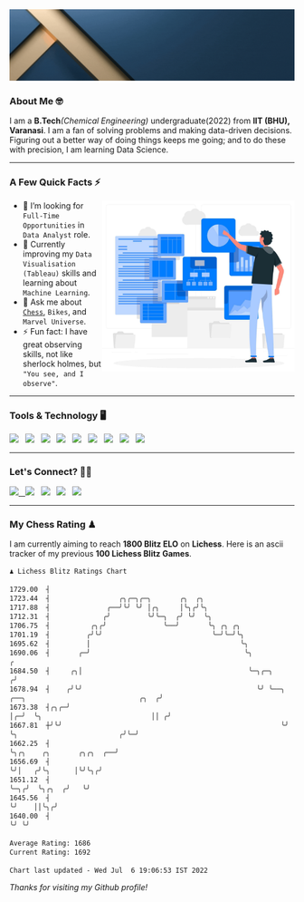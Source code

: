   <img src= "https://github.com/Laxman-Lakhan/Laxman-Lakhan/blob/master/Assets/Header.gif">

### About Me 🤓

I am a **B.Tech**_(Chemical Engineering)_ undergraduate(2022) from **IIT (BHU), Varanasi**. I am a fan of solving problems and making data-driven decisions. Figuring out a better way of doing things keeps me going; and to do these with precision, I am learning Data Science.

---

### A Few Quick Facts ⚡️
<img align="right" alt="Coding" width="340" src="https://github.com/Laxman-Lakhan/Laxman-Lakhan/blob/master/Assets/Data_Vector.jpg">   

- 🤝 I’m looking for `Full-Time Opportunities` in `Data Analyst` role.
- 📖 Currently improving my `Data Visualisation (Tableau)` skills and learning about `Machine Learning`.
- 💬 Ask me about [`Chess`](https://lichess.org/@/YourKingIsInDanger), `Bikes`, and `Marvel Universe`.
- ⚡️ Fun fact: I have great observing skills, not like sherlock holmes, but `"You see, and I observe"`.

---
### Tools & Technology 🖥

<img src="https://img.shields.io/badge/Python-white?logo=Python&logoColor=ColorName&style=ShieldStyle" /> &nbsp;
<img src="https://img.shields.io/badge/MySQL-white?logo=MySQL&logoColor=ColorName&style=ShieldStyle" /> &nbsp;
<img src="https://img.shields.io/badge/Tableau-white?logo=Tableau&logoColor=ColorName&style=ShieldStyle" /> &nbsp;
<img src="https://img.shields.io/badge/Advance Excel-white?logo=Microsoft+Excel&logoColor=196F3D&style=ShieldStyle" /> &nbsp;
<img src="https://img.shields.io/badge/Google Analytics-white?logo=Google+Analytics&logoColor=ColorName&style=ShieldStyle" /> &nbsp;
<img src="https://img.shields.io/badge/Jupyter-white?logo=Jupyter&logoColor=ColorName&style=ShieldStyle" /> &nbsp;
<img src="https://img.shields.io/badge/pandas-white?logo=Pandas&logoColor=000080&style=ShieldStyle" /> &nbsp;
<img src="https://img.shields.io/badge/numpy-white?logo=Numpy&logoColor=85C1E9&style=ShieldStyle" /> &nbsp;
<img src="https://img.shields.io/badge/scikit learn-white?logo=Scikit+Learn&logoColor=ColorName&style=ShieldStyle" /> &nbsp;



---

### Let's Connect? 🫳🏻

<a href="mailto:laxmansingh.lakhan@gmail.com"> <img src="https://img.icons8.com/fluent/48/000000/gmail.png" width="3.5%"/> &nbsp;
[<img src="https://img.icons8.com/color/48/000000/linkedin.png" width="3.5%"/>](https://www.linkedin.com/in/laxman-lakhan/)  &nbsp;
[<img src="https://img.icons8.com/fluent/48/000000/facebook-new.png" width="3.5%"/>](https://www.facebook.com/s.laxmanlakhan/)  &nbsp;
[<img src="https://img.icons8.com/fluent/48/000000/instagram-new.png" width="3.5%"/>](https://www.instagram.com/laxman.lakhan/)  &nbsp;
[<img src="https://img.icons8.com/color/48/000000/twitter.png" width="3.5%"/>](https://twitter.com/laxman__lakhan)  &nbsp;

 ---
  
### My Chess Rating ♟
  
I am currently aiming to reach **1800 Blitz ELO** on **Lichess**. Here is an ascii tracker of my previous **100 Lichess Blitz Games**.

  ```
  ♟︎ 𝙻𝚒𝚌𝚑𝚎𝚜𝚜 𝙱𝚕𝚒𝚝𝚣 𝚁𝚊𝚝𝚒𝚗𝚐𝚜 𝙲𝚑𝚊𝚛𝚝
  
 1729.00  ┤
 1723.44  ┤                 ╭╮╭─╮╭─╮       ╭╮  ╭╮
 1717.88  ┤              ╭──╯╰╯ ╰╯ │╭╮     │╰╮╭╯╰╮
 1712.31  ┤             ╭╯         ╰╯╰─╮  ╭╯ ╰╯  ╰╮
 1706.75  ┤          ╭╮╭╯              ╰──╯       ╰╮ ╭╮ ╭╮
 1701.19  ┤         ╭╯╰╯                           ╰─╯╰─╯╰╮
 1695.62  ┤         │                                     ╰╮
 1690.06  ┤       ╭─╯                                      ╰╮                                                ╭
 1684.50  ┤     ╭╮│                                         ╰─╮╭─╮                                          ╭╯
 1678.94  ┤    ╭╯╰╯                                           ╰╯ ╰──╮  ╭──╮                            ╭╮  ╭╯
 1673.38  ┤╭╮╭─╯                                                    │╭─╯  ╰╮                           ││ ╭╯
 1667.81  ┼╯╰╯                                                      ╰╯     ╰╮                         ╭╯╰─╯
 1662.25  ┤                                                                 ╰╮╭╮    ╭╮       ╭╮╭╮  ╭──╯
 1656.69  ┤                                                                  ╰╯│   ╭╯╰╮      │╰╯╰╮╭╯
 1651.12  ┤                                                                    ╰─╮╭╯  ╰╮╭╮  ╭╯   ╰╯
 1645.56  ┤                                                                      ╰╯    ││╰╮╭╯
 1640.00  ┤                                                                            ╰╯ ╰╯ 

Average Rating: 1686
Current Rating: 1692

Chart last updated - Wed Jul  6 19:06:53 IST 2022  
  ```
  
  
*Thanks for visiting my Github profile!*
